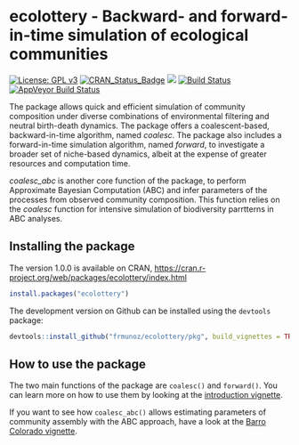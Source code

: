 # ecolottery - Backward- and forward-in-time simulation of ecological communities
[![License: GPL v3](https://img.shields.io/badge/License-GPL%20v3-blue.svg)](https://www.gnu.org/licenses/gpl-3.0)
[![CRAN_Status_Badge](http://www.r-pkg.org/badges/version/ecolottery)](https://cran.r-project.org/package=ecolottery)
![](http://cranlogs.r-pkg.org/badges/grand-total/ecolottery?color=yellowgreen)
[![Build Status](https://travis-ci.org/frmunoz/ecolottery.svg?branch=master)](https://travis-ci.org/frmunoz/ecolottery)
[![AppVeyor Build Status](https://ci.appveyor.com/api/projects/status/github/frmunoz/ecolottery?branch=master&svg=true)](https://ci.appveyor.com/project/frmunoz/ecolottery)

The package allows quick and efficient simulation of community composition under diverse combinations of environmental filtering and neutral birth-death dynamics. The package offers a coalescent-based, backward-in-time algorithm, named *coalesc*.
The package also includes a forward-in-time simulation algorithm, named *forward*, to investigate a broader set of niche-based dynamics, albeit at the expense of greater resources and computation time.

*coalesc_abc* is another core function of the package, to perform Approximate Bayesian Computation (ABC) and infer parameters of the processes from observed community composition. This function relies on the *coalesc* function for intensive simulation of biodiversity parrtterns in ABC analyses.

## Installing the package

The version 1.0.0 is available on CRAN,
https://cran.r-project.org/web/packages/ecolottery/index.html
```r
install.packages("ecolottery")
```

The development version on Github can be installed using the `devtools` package:
```r
devtools::install_github("frmunoz/ecolottery/pkg", build_vignettes = TRUE)
```

## How to use the package

The two main functions of the package are `coalesc()` and `forward()`. You can learn more on how to use them by looking at the [introduction vignette](pkg/vignettes/coalesc_vignette.Rmd).

If you want to see how `coalesc_abc()` allows estimating parameters of community assembly with the ABC approach, have a look at the [Barro Colorado vignette](pkg/vignettes/Barro_Colorado.Rmd).
